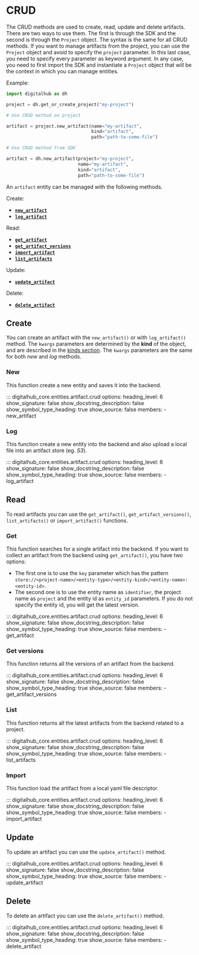 # CRUD

The CRUD methods are used to create, read, update and delete artifacts. There are two ways to use them.
The first is through the SDK and the second is through the `Project` object.
The syntax is the same for all CRUD methods. If you want to manage artifacts from the project, you can use the `Project` object and avoid to specify the `project` parameter. In this last case, you need to specify every parameter as keyword argument.
In any case, you need to first import the SDK and instantiate a `Project` object that will be the context in which you can manage entities.

Example:

```python
import digitalhub as dh

project = dh.get_or_create_project("my-project")

# Use CRUD method on project

artifact = project.new_artifact(name="my-artifact",
                                kind="artifact",
                                path="path-to-some-file")

# Use CRUD method from SDK

artifact = dh.new_artifact(project="my-project",
                           name="my-artifact",
                           kind="artifact",
                           path="path-to-some-file")
```

An `artifact` entity can be managed with the following methods.

Create:

- [**`new_artifact`**](#new)
- [**`log_artifact`**](#log)

Read:

- [**`get_artifact`**](#get)
- [**`get_artifact_versions`**](#get-versions)
- [**`import_artifact`**](#import)
- [**`list_artifacts`**](#list)

Update:

- [**`update_artifact`**](#update)

Delete:

- [**`delete_artifact`**](#delete)

## Create

You can create an artifact with the `new_artifact()` or with `log_artifact()` method.
The `kwargs` parameters are determined by the **kind** of the object, and are described in the [kinds section](kinds.md).
The `kwargs` parameters are the same for both *new* and *log* methods.

### New

This function create a new entity and saves it into the backend.

::: digitalhub_core.entities.artifact.crud
    options:
        heading_level: 6
        show_signature: false
        show_docstring_description: false
        show_symbol_type_heading: true
        show_source: false
        members:
            - new_artifact

### Log

This function create a new entity into the backend and also upload a local file into an artifact store (eg. *S3*).

::: digitalhub_core.entities.artifact.crud
    options:
        heading_level: 6
        show_signature: false
        show_docstring_description: false
        show_symbol_type_heading: true
        show_source: false
        members:
            - log_artifact

## Read

To read artifacts you can use the `get_artifact()`, `get_artifact_versions()`, `list_artifacts()` or `import_artifact()` functions.

### Get

This function searches for a single artifact into the backend.
If you want to collect an artifact from the backend using `get_artifact()`, you have two options:

- The first one is to use the `key` parameter which has the pattern `store://<project-name>/<entity-type>/<entity-kind>/<entity-name>:<entity-id>`.
- The second one is to use the entity name as `identifier`, the project name as `project` and the entity id as `entity_id` parameters. If you do not specify the entity id, you will get the latest version.

::: digitalhub_core.entities.artifact.crud
    options:
        heading_level: 6
        show_signature: false
        show_docstring_description: false
        show_symbol_type_heading: true
        show_source: false
        members:
            - get_artifact

### Get versions

This function returns all the versions of an artifact from the backend.

::: digitalhub_core.entities.artifact.crud
    options:
        heading_level: 6
        show_signature: false
        show_docstring_description: false
        show_symbol_type_heading: true
        show_source: false
        members:
            - get_artifact_versions

### List

This function returns all the latest artifacts from the backend related to a project.

::: digitalhub_core.entities.artifact.crud
    options:
        heading_level: 6
        show_signature: false
        show_docstring_description: false
        show_symbol_type_heading: true
        show_source: false
        members:
            - list_artifacts

### Import

This function load the artifact from a local yaml file descriptor.

::: digitalhub_core.entities.artifact.crud
    options:
        heading_level: 6
        show_signature: false
        show_docstring_description: false
        show_symbol_type_heading: true
        show_source: false
        members:
            - import_artifact

## Update

To update an artifact you can use the `update_artifact()` method.

::: digitalhub_core.entities.artifact.crud
    options:
        heading_level: 6
        show_signature: false
        show_docstring_description: false
        show_symbol_type_heading: true
        show_source: false
        members:
            - update_artifact

## Delete

To delete an artifact you can use the `delete_artifact()` method.

::: digitalhub_core.entities.artifact.crud
    options:
        heading_level: 6
        show_signature: false
        show_docstring_description: false
        show_symbol_type_heading: true
        show_source: false
        members:
            - delete_artifact
